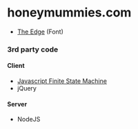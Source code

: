 # honeymummies.com

* [The Edge](http://patorjk.com/software/taag/#p=display&f=The%20Edge&t=Boid) (Font)

### 3rd party code

#### Client

* [Javascript Finite State Machine](https://github.com/jakesgordon/javascript-state-machine)
* jQuery

#### Server

* NodeJS
